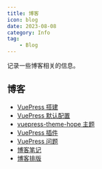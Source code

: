 ```yaml
---
title: 博客
icon: blog
date: 2023-08-08
category: Info
tag:
    - Blog
---
```


记录一些博客相关的信息。

<!-- more -->

## 博客

- [VuePress 搭建](./build.md)
- [VuePress 默认配置](./config.md)
- [vuepress-theme-hope 主题](./theme_config.md)
- [VuePress 插件](./theme_plugins.md)
- [VuePress 问题](./problem.md)
- [博客笔记](./blog_notes.md)
- [博客排版](./blog_typeset.md)
